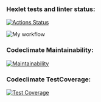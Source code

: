 ### Hexlet tests and linter status:
[![Actions Status](https://github.com/a88217/java-project-72/actions/workflows/hexlet-check.yml/badge.svg)](https://github.com/a88217/java-project-72/actions)

![My workflow](https://github.com/a88217/java-project-72/actions/workflows/myWorkflow.yml/badge.svg)

### Codeclimate Maintainability:
[![Maintainability](https://api.codeclimate.com/v1/badges/fe06b7c63179069e89e1/maintainability)](https://codeclimate.com/github/a88217/java-project-666/maintainability)
### Codeclimate TestCoverage:
[![Test Coverage](https://api.codeclimate.com/v1/badges/fe06b7c63179069e89e1/test_coverage)](https://codeclimate.com/github/a88217/java-project-666/test_coverage)